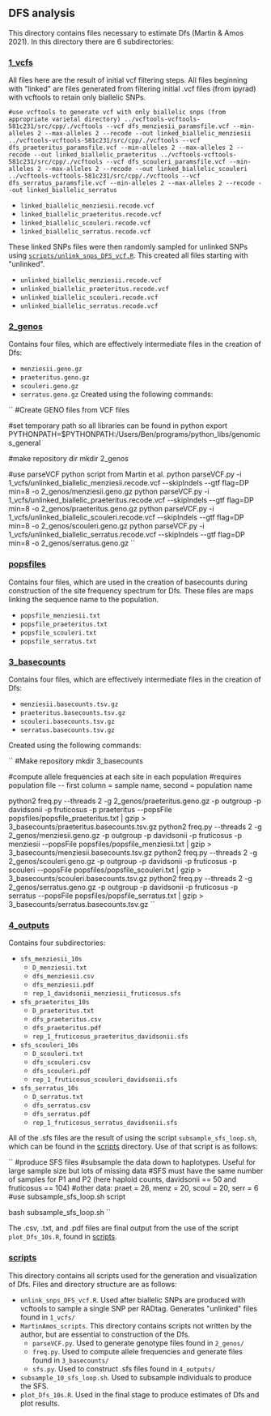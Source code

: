 ## DFS analysis
This directory contains files necessary to estimate Dfs (Martin & Amos 2021). In this directory there are 6 subdirectories:


### [1_vcfs](1_vcfs/)
All files here are the result of initial vcf filtering steps. All files beginning with "linked" are files generated from filtering initial .vcf files (from ipyrad) with vcftools to retain only biallelic SNPs.

``
#use vcftools to generate vcf with only biallelic snps (from appropriate varietal directory)
../vcftools-vcftools-581c231/src/cpp/./vcftools --vcf dfs_menziesii_paramsfile.vcf --min-alleles 2 --max-alleles 2 --recode --out linked_biallelic_menziesii
../vcftools-vcftools-581c231/src/cpp/./vcftools --vcf dfs_praeteritus_paramsfile.vcf --min-alleles 2 --max-alleles 2 --recode --out linked_biallelic_praeteritus
../vcftools-vcftools-581c231/src/cpp/./vcftools --vcf dfs_scouleri_paramsfile.vcf --min-alleles 2 --max-alleles 2 --recode --out linked_biallelic_scouleri
../vcftools-vcftools-581c231/src/cpp/./vcftools --vcf dfs_serratus_paramsfile.vcf --min-alleles 2 --max-alleles 2 --recode --out linked_biallelic_serratus
``

* `linked_biallelic_menziesii.recode.vcf`
* `linked_biallelic_praeteritus.recode.vcf`
* `linked_biallelic_scouleri.recode.vcf`
* `linked_biallelic_serratus.recode.vcf`

These linked SNPs files were then randomly sampled for unlinked SNPs using [`scripts/unlink_snps_DFS_vcf.R`](scripts/unlink_snps_DFS_vcf.R). This created all files starting with "unlinked".
* `unlinked_biallelic_menziesii.recode.vcf`
* `unlinked_biallelic_praeteritus.recode.vcf`
* `unlinked_biallelic_scouleri.recode.vcf`
* `unlinked_biallelic_serratus.recode.vcf`


### [2_genos](2_genos/)
Contains four files, which are effectively intermediate files in the creation of Dfs:
* `menziesii.geno.gz`
* `praeteritus.geno.gz`
* `scouleri.geno.gz`
* `serratus.geno.gz`
Created using the following commands:

``
#Create GENO files from VCF files

#set temporary path so all libraries can be found in python
export PYTHONPATH=$PYTHONPATH:/Users/Ben/programs/python_libs/genomics_general

#make repository dir
mkdir 2_genos

#use parseVCF python script from Martin et al. 
python parseVCF.py -i 1_vcfs/unlinked_biallelic_menziesii.recode.vcf --skipIndels --gtf flag=DP min=8 -o 2_genos/menziesii.geno.gz
python parseVCF.py -i 1_vcfs/unlinked_biallelic_praeteritus.recode.vcf --skipIndels --gtf flag=DP min=8 -o 2_genos/praeteritus.geno.gz
python parseVCF.py -i 1_vcfs/unlinked_biallelic_scouleri.recode.vcf --skipIndels --gtf flag=DP min=8 -o 2_genos/scouleri.geno.gz
python parseVCF.py -i 1_vcfs/unlinked_biallelic_serratus.recode.vcf --skipIndels --gtf flag=DP min=8 -o 2_genos/serratus.geno.gz
``


### [popsfiles](popsfiles/)
Contains four files, which are used in the creation of basecounts during construction of the site frequency spectrum for Dfs. These files are maps linking the sequence name to the population.
* `popsfile_menziesii.txt`
* `popsfile_praeteritus.txt`
* `popsfile_scouleri.txt`
* `popsfile_serratus.txt`


### [3_basecounts](3_basecounts/)
Contains four files, which are effectively intermediate files in the creation of Dfs:
* `menziesii.basecounts.tsv.gz`
* `praeteritus.basecounts.tsv.gz`
* `scouleri.basecounts.tsv.gz`
* `serratus.basecounts.tsv.gz`

Created using the following commands:

``
#Make repository
mkdir 3_basecounts

#compute allele frequencies at each site in each population
#requires population file -- first column = sample name, second = population name

python2 freq.py --threads 2 -g 2_genos/praeteritus.geno.gz -p outgroup -p davidsonii -p fruticosus -p praeteritus --popsFile popsfiles/popsfile_praeteritus.txt | gzip > 3_basecounts/praeteritus.basecounts.tsv.gz
python2 freq.py --threads 2 -g 2_genos/menziesii.geno.gz -p outgroup -p davidsonii -p fruticosus -p menziesii --popsFile popsfiles/popsfile_menziesii.txt | gzip > 3_basecounts/menziesii.basecounts.tsv.gz
python2 freq.py --threads 2 -g 2_genos/scouleri.geno.gz -p outgroup -p davidsonii -p fruticosus -p scouleri --popsFile popsfiles/popsfile_scouleri.txt | gzip > 3_basecounts/scouleri.basecounts.tsv.gz
python2 freq.py --threads 2 -g 2_genos/serratus.geno.gz -p outgroup -p davidsonii -p fruticosus -p serratus --popsFile popsfiles/popsfile_serratus.txt | gzip > 3_basecounts/serratus.basecounts.tsv.gz
``

### [4_outputs](4_outputs/)
Contains four subdirectories:
* `sfs_menziesii_10s`
	* `D_menziesii.txt`
	* `dfs_menziesii.csv`
	* `dfs_menziesii.pdf`
	* `rep_1_davidsonii_menziesii_fruticosus.sfs`
* `sfs_praeteritus_10s`
	* `D_praeteritus.txt`
	* `dfs_praeteritus.csv`
	* `dfs_praeteritus.pdf`
	* `rep_1_fruticosus_praeteritus_davidsonii.sfs`
* `sfs_scouleri_10s`
	* `D_scouleri.txt`
	* `dfs_scouleri.csv`
	* `dfs_scouleri.pdf`
	* `rep_1_fruticosus_scouleri_davidsonii.sfs`
* `sfs_serratus_10s`
	* `D_serratus.txt`
	* `dfs_serratus.csv`
	* `dfs_serratus.pdf`
	* `rep_1_fruticosus_serratus_davidsonii.sfs`

All of the .sfs files are the result of using the script `subsample_sfs_loop.sh`, which can be found in the [scripts](scripts/) directory. Use of that script is as follows:

``
#produce SFS files
#subsample the data down to haplotypes. Useful for large sample size but lots of missing data
#SFS must have the same number of samples for P1 and P2 (here haploid counts, davidsonii == 50 and fruticosus == 104)
#other data: praet = 26, menz = 20, scoul = 20, serr = 6
#use subsample_sfs_loop.sh script

bash subsample_sfs_loop.sh
``

The .csv, .txt, and .pdf files are final output from the use of the script `plot_Dfs_10s.R`, found in [scripts](scripts/).


### [scripts](scripts/)
This directory contains all scripts used for the generation and visualization of Dfs. Files and directory structure are as follows:
* `unlink_snps_DFS_vcf.R`. Used after biallelic SNPs are produced with vcftools to sample a single SNP per RADtag. Generates "unlinked" files found in `1_vcfs/`
* `MartinAmos_scripts`. This directory contains scripts not written by the author, but are essential to construction of the Dfs.
	* `parseVCF.py`. Used to generate genotype files found in `2_genos/`
	* `freq.py`. Used to compute allele frequencies and generate files found in `3_basecounts/`
	* `sfs.py`. Used to construct .sfs files found in `4_outputs/`
* `subsample_10_sfs_loop.sh`. Used to subsample individuals to produce the SFS. 
* `plot_Dfs_10s.R`. Used in the final stage to produce estimates of Dfs and plot results.


